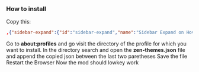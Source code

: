 ### How to install
Copy this:
```json
,{"sidebar-expand":{"id":"sidebar-expand","name":"Sidebar Expand on Hover","description":"Readds the expand on hover feature to zen with a few extra features","homepage":"https://github.com/Hendriksons/zen-mods/tree/main/sidebar-expand-on-hover","style":"https://raw.githubusercontent.com/Hendriksons/zen-mods/refs/heads/main/sidebar-expand-on-hover/chrome.css","readme":"https://raw.githubusercontent.com/Hendriksons/zen-mods/refs/heads/main/sidebar-expand-on-hover/README.md","image":"https://raw.githubusercontent.com/Hendriksons/zen-mods/refs/heads/main/sidebar-expand-on-hover/screenshot.png","author":"Hendriksons  & Uriel","version":"1.2.7","tags":[],"createdAt":"2024-12-10","updatedAt":"2025-06-26","preferences":"https://raw.githubusercontent.com/Hendriksons/zen-mods/refs/heads/main/sidebar-expand-on-hover/preferences.json","enabled":true}}
```
Go to **about:profiles** and go visit the directory of the profile for which you want to install. 
In the directory search and open the **zen-themes.json** file and append the copied json between the last two paretheses
Save the file
Restart the Browser
Now the mod should lowkey work
